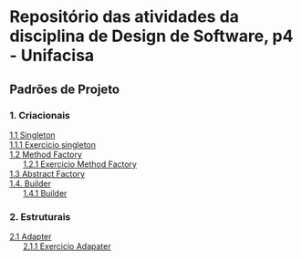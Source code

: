 # Repositório das atividades da disciplina de Design de Software, p4 - Unifacisa  
  
## Padrões de Projeto <br />    
  
### 1. Criacionais  <br />  
[1.1 Singleton](singleton)  
[1.1.1 Exercicio singleton](singleton)   
[1.2 Method Factory](methodFactory/01.md)   
&nbsp;&nbsp;&nbsp;&nbsp;&nbsp;&nbsp;[1.2.1 Exercicio Method Factory](map-factory-method)  
[1.3 Abstract Factory](map-abstract-factory)   
[1.4. Builder](builder)  
&nbsp;&nbsp;&nbsp;&nbsp;&nbsp;&nbsp;[1.4.1 Builder](builder-pattern)   

### 2. Estruturais <br />
[2.1 Adapter](backend-adapter)  
&nbsp;&nbsp;&nbsp;&nbsp;&nbsp;&nbsp;[2.1.1 Exercicio Adapater](adapter-project)